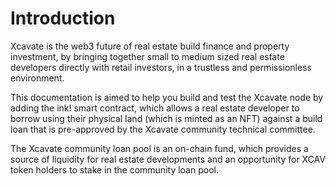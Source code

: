 # Introduction

Xcavate is the web3 future of real estate build finance and property investment, by bringing together small to medium sized real estate developers directly with retail investors, in a trustless and permissionless environment.

This documentation is aimed to help you build and test the Xcavate node by adding the ink! smart contract, which allows a real estate developer to borrow using their physical land (which is minted as an NFT) against a build loan that is pre-approved by the Xcavate community technical committee.

The Xcavate community loan pool is an on-chain fund, which provides a source of liquidity for real estate developments and an opportunity for XCAV token holders to stake in the community loan pool.

